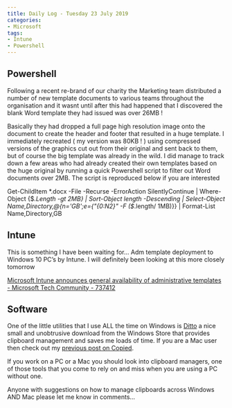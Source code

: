 ```yaml
---
title: Daily Log - Tuesday 23 July 2019
categories: 
- Microsoft
tags:
- Intune
- Powershell
---
```


## Powershell

Following a recent re-brand of our charity the Marketing team distributed a number of new template documents to various teams throughout the organisation and it wasnt until after this had happened that I discovered the blank Word template they had issued was over 26MB !

Basically they had dropped a full page high resolution image onto the document to create the header and footer that resulted in a huge template. I immediately recreated ( my version was 80KB ! ) using compressed versions of the graphics cut out from their original and sent back to them, but of course the big template was already in the wild. I did manage to track down a few areas who had already created their own templates based on the huge original by running a quick Powershell script to filter out Word documents over 2MB. The script is reproduced below if you are interested

Get-ChildItem *.docx -File -Recurse -ErrorAction SilentlyContinue | Where-Object {$_.Length -gt 2MB} | Sort-Object length -Descending | Select-Object Name,Directory,@{n='GB';e={"{0:N2}" -F ($_.length/ 1MB)}} | Format-List Name,Directory,GB

## Intune


This is something I have been waiting for… Adm template deployment to Windows 10 PC’s by Intune. I will definitely been looking at this more closely tomorrow

[Microsoft Intune announces general availability of administrative templates - Microsoft Tech Community - 737412](https://techcommunity.microsoft.com/t5/Enterprise-Mobility-Security/Microsoft-Intune-announces-general-availability-of/ba-p/737412)

## Software


One of the little utilities that I use ALL the time on Windows is 
[Ditto](https://www.microsoft.com/en-gb/p/ditto-clipboard/9nblggh3zbjq?activetab=pivot:overviewtab) a nice small and unobtrusive download from the Windows Store that provides clipboard management and saves me loads of time. If you are a Mac user then check out my 
[previous post on Copied](http://ukmac.net/2016/04/copied-sync-clipboard-ios-os-x/).

If you work on a PC or a Mac you should look into clipboard managers, one of those tools that you come to rely on and miss when you are using a PC without one. 

Anyone with suggestions on how to manage clipboards across Windows AND Mac please let me know in comments…

